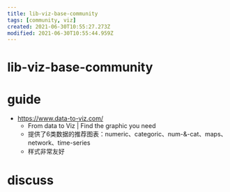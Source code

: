 ```yaml
---
title: lib-viz-base-community
tags: [community, viz]
created: 2021-06-30T10:55:27.273Z
modified: 2021-06-30T10:55:44.959Z
---
```


# lib-viz-base-community

# guide

- https://www.data-to-viz.com/
  - From data to Viz | Find the graphic you need
  - 提供了6类数据的推荐图表：numeric、categoric、num-&-cat、maps、network、time-series
  - 样式非常友好
# discuss
